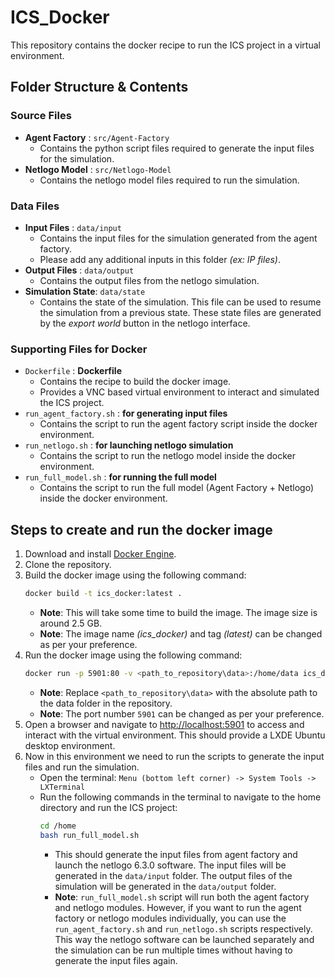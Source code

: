 # ICS_Docker
This repository contains the docker recipe to run the ICS project in a virtual environment.

## Folder Structure & Contents
### Source Files
- **Agent Factory** : `src/Agent-Factory`
  - Contains the python script files required to generate the input files for the simulation.
- **Netlogo Model** : `src/Netlogo-Model`
  - Contains the netlogo model files required to run the simulation.
### Data Files
- **Input Files** : `data/input`
  - Contains the input files for the simulation generated from the agent factory. 
  - Please add any additional inputs in this folder *(ex: IP files)*.
- **Output Files** : `data/output`
  - Contains the output files from the netlogo simulation.
- **Simulation State**: `data/state`
  - Contains the state of the simulation. This file can be used to resume the simulation from a previous state. These state files are generated by the *export world* button in the netlogo interface.
### Supporting Files for Docker
- `Dockerfile` : **Dockerfile**
  - Contains the recipe to build the docker image.
  - Provides a VNC based virtual environment to interact and simulated the ICS project.
- `run_agent_factory.sh` : **for generating input files**
  - Contains the script to run the agent factory script inside the docker environment.
- `run_netlogo.sh` : **for launching netlogo simulation**
  - Contains the script to run the netlogo model inside the docker environment.
- `run_full_model.sh` : **for running the full model**
  - Contains the script to run the full model (Agent Factory + Netlogo) inside the docker environment.

## Steps to create and run the docker image
1. Download and install [Docker Engine](https://docs.docker.com/engine/install/). 
2. Clone the repository.
3. Build the docker image using the following command:
    ```bash
    docker build -t ics_docker:latest .
    ```
    - **Note**: This will take some time to build the image. The image size is around 2.5 GB.
    - **Note**: The image name *(ics_docker)* and tag *(latest)* can be changed as per your preference.
4. Run the docker image using the following command:
    ```bash
    docker run -p 5901:80 -v <path_to_repository\data>:/home/data ics_docker:latest
    ```
    - **Note**: Replace `<path_to_repository\data>` with the absolute path to the data folder in the repository.
    - **Note**: The port number `5901` can be changed as per your preference.
5. Open a browser and navigate to [http://localhost:5901](http://localhost:5901) to access and interact with the virtual environment. This should provide a LXDE Ubuntu desktop environment.
6. Now in this environment we need to run the scripts to generate the input files and run the simulation. 
    - Open the terminal: `Menu (bottom left corner) -> System Tools -> LXTerminal`
    - Run the following commands in the terminal to navigate to the home directory and run the ICS project:
        ```bash
        cd /home
        bash run_full_model.sh
        ```
      - This should generate the input files from agent factory and launch the netlogo 6.3.0 software. The input files will be generated in the `data/input` folder. The output files of the simulation will be generated in the `data/output` folder.
      - **Note**: `run_full_model.sh` script will run both the agent factory and netlogo modules. However, if you want to run the agent factory or netlogo modules individually, you can use the `run_agent_factory.sh` and `run_netlogo.sh` scripts respectively. This way the netlogo software can be launched separately and the simulation can be run multiple times without having to generate the input files again.

